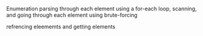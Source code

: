 Enumeration parsing through each element using a for-each loop, scanning, and going through each element using brute-forcing

refrencing eleememts and getting elements 